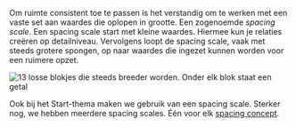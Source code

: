 <!-- @license CC0-1.0 -->

Om ruimte consistent toe te passen is het verstandig om te werken met een vaste set aan waardes die oplopen in grootte. Een zogenoemde _spacing scale_. Een spacing scale start met kleine waardes. Hiermee kun je relaties creëren op detailniveau. Vervolgens loopt de spacing scale, vaak met steeds grotere spongen, op naar waardes die ingezet kunnen worden voor een ruimere opzet.

![13 losse blokjes die steeds breeder worden. Onder elk blok staat een getal](https://raw.githubusercontent.com/nl-design-system/documentatie/assets/richtlijnen_stijl_ruimte_spacing-scale.png)

Ook bij het Start-thema maken we gebruik van een spacing scale. Sterker nog, we hebben meerdere spacing scales. Één voor elk [spacing concept](/richtlijnen/stijl/ruimte/spacing-concepten).
